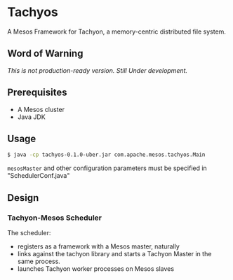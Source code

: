 # Tachyos
A Mesos Framework for Tachyon, a memory-centric distributed file system.
## Word of Warning

_This is not production-ready version. Still Under development._

## Prerequisites

- A Mesos cluster
- Java JDK

## Usage

```bash
$ java -cp tachyos-0.1.0-uber.jar com.apache.mesos.tachyos.Main
```
 `mesosMaster` and other configuration parameters must be specified in "SchedulerConf.java"

## Design

### Tachyon-Mesos Scheduler

The scheduler:

- registers as a framework with a Mesos master, naturally
- links against the tachyon library and starts a Tachyon Master
  in the same process.
- launches Tachyon worker processes on Mesos slaves

